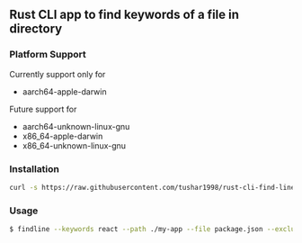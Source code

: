 ## Rust CLI app to find keywords of a file in directory

### Platform Support
Currently support only for 
- aarch64-apple-darwin

Future support for 
- aarch64-unknown-linux-gnu
- x86_64-apple-darwin
- x86_64-unknown-linux-gnu

### Installation
```bash
curl -s https://raw.githubusercontent.com/tushar1998/rust-cli-find-line/v0.0.3-dev.0/install.sh | bash
```

### Usage

```bash
$ findline --keywords react --path ./my-app --file package.json --exclude-dir node_modules
```

